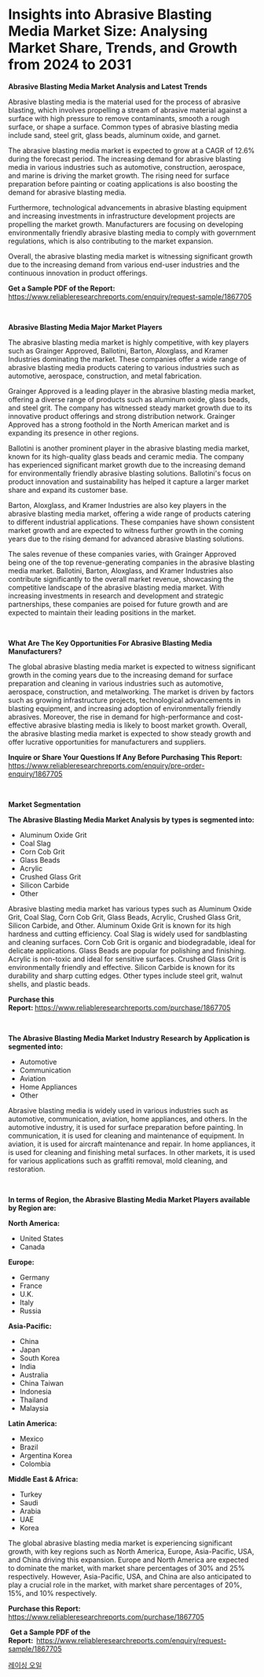 <p><h1>Insights into Abrasive Blasting Media Market Size: Analysing Market Share, Trends, and Growth from 2024 to 2031</h1></p><p><strong>Abrasive Blasting Media Market Analysis and Latest Trends</strong></p>
<p><p>Abrasive blasting media is the material used for the process of abrasive blasting, which involves propelling a stream of abrasive material against a surface with high pressure to remove contaminants, smooth a rough surface, or shape a surface. Common types of abrasive blasting media include sand, steel grit, glass beads, aluminum oxide, and garnet.</p><p>The abrasive blasting media market is expected to grow at a CAGR of 12.6% during the forecast period. The increasing demand for abrasive blasting media in various industries such as automotive, construction, aerospace, and marine is driving the market growth. The rising need for surface preparation before painting or coating applications is also boosting the demand for abrasive blasting media.</p><p>Furthermore, technological advancements in abrasive blasting equipment and increasing investments in infrastructure development projects are propelling the market growth. Manufacturers are focusing on developing environmentally friendly abrasive blasting media to comply with government regulations, which is also contributing to the market expansion.</p><p>Overall, the abrasive blasting media market is witnessing significant growth due to the increasing demand from various end-user industries and the continuous innovation in product offerings.</p></p>
<p><strong>Get a Sample PDF of the Report:&nbsp;</strong> <a href="https://www.reliableresearchreports.com/enquiry/request-sample/1867705">https://www.reliableresearchreports.com/enquiry/request-sample/1867705</a></p>
<p>&nbsp;</p>
<p><strong>Abrasive Blasting Media Major Market Players</strong></p>
<p><p>The abrasive blasting media market is highly competitive, with key players such as Grainger Approved, Ballotini, Barton, Aloxglass, and Kramer Industries dominating the market. These companies offer a wide range of abrasive blasting media products catering to various industries such as automotive, aerospace, construction, and metal fabrication.</p><p>Grainger Approved is a leading player in the abrasive blasting media market, offering a diverse range of products such as aluminum oxide, glass beads, and steel grit. The company has witnessed steady market growth due to its innovative product offerings and strong distribution network. Grainger Approved has a strong foothold in the North American market and is expanding its presence in other regions.</p><p>Ballotini is another prominent player in the abrasive blasting media market, known for its high-quality glass beads and ceramic media. The company has experienced significant market growth due to the increasing demand for environmentally friendly abrasive blasting solutions. Ballotini's focus on product innovation and sustainability has helped it capture a larger market share and expand its customer base.</p><p>Barton, Aloxglass, and Kramer Industries are also key players in the abrasive blasting media market, offering a wide range of products catering to different industrial applications. These companies have shown consistent market growth and are expected to witness further growth in the coming years due to the rising demand for advanced abrasive blasting solutions.</p><p>The sales revenue of these companies varies, with Grainger Approved being one of the top revenue-generating companies in the abrasive blasting media market. Ballotini, Barton, Aloxglass, and Kramer Industries also contribute significantly to the overall market revenue, showcasing the competitive landscape of the abrasive blasting media market. With increasing investments in research and development and strategic partnerships, these companies are poised for future growth and are expected to maintain their leading positions in the market.</p></p>
<p>&nbsp;</p>
<p><strong>What Are The Key Opportunities For Abrasive Blasting Media Manufacturers?</strong></p>
<p><p>The global abrasive blasting media market is expected to witness significant growth in the coming years due to the increasing demand for surface preparation and cleaning in various industries such as automotive, aerospace, construction, and metalworking. The market is driven by factors such as growing infrastructure projects, technological advancements in blasting equipment, and increasing adoption of environmentally friendly abrasives. Moreover, the rise in demand for high-performance and cost-effective abrasive blasting media is likely to boost market growth. Overall, the abrasive blasting media market is expected to show steady growth and offer lucrative opportunities for manufacturers and suppliers.</p></p>
<p><strong>Inquire or Share Your Questions If Any Before Purchasing This Report:</strong> <a href="https://www.reliableresearchreports.com/enquiry/pre-order-enquiry/1867705">https://www.reliableresearchreports.com/enquiry/pre-order-enquiry/1867705</a></p>
<p>&nbsp;</p>
<p><strong>Market Segmentation</strong></p>
<p><strong>The Abrasive Blasting Media Market Analysis by types is segmented into:</strong></p>
<p><ul><li>Aluminum Oxide Grit</li><li>Coal Slag</li><li>Corn Cob Grit</li><li>Glass Beads</li><li>Acrylic</li><li>Crushed Glass Grit</li><li>Silicon Carbide</li><li>Other</li></ul></p>
<p><p>Abrasive blasting media market has various types such as Aluminum Oxide Grit, Coal Slag, Corn Cob Grit, Glass Beads, Acrylic, Crushed Glass Grit, Silicon Carbide, and Other. Aluminum Oxide Grit is known for its high hardness and cutting efficiency. Coal Slag is widely used for sandblasting and cleaning surfaces. Corn Cob Grit is organic and biodegradable, ideal for delicate applications. Glass Beads are popular for polishing and finishing. Acrylic is non-toxic and ideal for sensitive surfaces. Crushed Glass Grit is environmentally friendly and effective. Silicon Carbide is known for its durability and sharp cutting edges. Other types include steel grit, walnut shells, and plastic beads.</p></p>
<p><strong>Purchase this Report:&nbsp;</strong><a href="https://www.reliableresearchreports.com/purchase/1867705">https://www.reliableresearchreports.com/purchase/1867705</a></p>
<p>&nbsp;</p>
<p><strong>The Abrasive Blasting Media Market Industry Research by Application is segmented into:</strong></p>
<p><ul><li>Automotive</li><li>Communication</li><li>Aviation</li><li>Home Appliances</li><li>Other</li></ul></p>
<p><p>Abrasive blasting media is widely used in various industries such as automotive, communication, aviation, home appliances, and others. In the automotive industry, it is used for surface preparation before painting. In communication, it is used for cleaning and maintenance of equipment. In aviation, it is used for aircraft maintenance and repair. In home appliances, it is used for cleaning and finishing metal surfaces. In other markets, it is used for various applications such as graffiti removal, mold cleaning, and restoration.</p></p>
<p>&nbsp;</p>
<p><strong>In terms of Region, the Abrasive Blasting Media Market Players available by Region are:</strong></p>
<p>
    <p> <strong> North America: </strong>
        <ul>
            <li>United States</li>
            <li>Canada</li>
        </ul>
        </p> 
    <p> <strong> Europe: </strong>
        <ul>
            <li>Germany</li>
            <li>France</li>
            <li>U.K.</li>
            <li>Italy</li>
            <li>Russia</li>
        </ul>
        </p> 
    <p> <strong> Asia-Pacific: </strong>
        <ul>
            <li>China</li>
            <li>Japan</li>
            <li>South Korea</li>
            <li>India</li>
            <li>Australia</li>
            <li>China Taiwan</li>
            <li>Indonesia</li>
            <li>Thailand</li>
            <li>Malaysia</li>
        </ul>
        </p> 
    <p> <strong> Latin America: </strong>
        <ul>
            <li>Mexico</li>
            <li>Brazil</li>
            <li>Argentina Korea</li>
            <li>Colombia</li>
        </ul>
        </p> 
    <p> <strong> Middle East & Africa: </strong>
        <ul>
            <li>Turkey</li>
            <li>Saudi</li>
            <li>Arabia</li>
            <li>UAE</li>
            <li>Korea</li>
        </ul>
    </p>
    </p>
<p><p>The global abrasive blasting media market is experiencing significant growth, with key regions such as North America, Europe, Asia-Pacific, USA, and China driving this expansion. Europe and North America are expected to dominate the market, with market share percentages of 30% and 25% respectively. However, Asia-Pacific, USA, and China are also anticipated to play a crucial role in the market, with market share percentages of 20%, 15%, and 10% respectively.</p></p>
<p><strong>Purchase this Report: </strong><a href="https://www.reliableresearchreports.com/purchase/1867705">https://www.reliableresearchreports.com/purchase/1867705</a></p>
<p>&nbsp;<strong>Get a Sample PDF of the Report:&nbsp;&nbsp;</strong><a href="https://www.reliableresearchreports.com/enquiry/request-sample/1867705">https://www.reliableresearchreports.com/enquiry/request-sample/1867705</a></p>
<p><strong></strong></p>
<p><p><a href="https://medium.com/@bobbykihnyt57786/%EB%A0%88%EC%9D%B4%EC%8B%B1-%EC%98%A4%EC%9D%BC-%EC%8B%9C%EC%9E%A5-%EA%B7%9C%EB%AA%A8-%EB%B0%8F-%EC%8B%9C%EC%9E%A5-%EB%8F%99%ED%96%A5-%EC%99%84%EC%A0%84%ED%95%9C-%EC%82%B0%EC%97%85-%EA%B0%9C%EC%9A%94-2024%EB%85%84%EB%B6%80%ED%84%B0-2031%EB%85%84%EA%B9%8C%EC%A7%80-5d06e1c5af34">레이싱 오일</a></p></p>